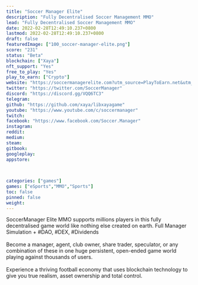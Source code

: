 ```yaml
---
title: "Soccer Manager Elite"
description: "Fully Decentralised Soccer Management MMO"
lead: "Fully Decentralised Soccer Management MMO"
date: 2022-02-28T12:49:10.237+0800
lastmod: 2022-02-28T12:49:10.237+0800
draft: false
featuredImage: ["100_soccer-manager-elite.png"]
score: "231"
status: "Beta"
blockchain: ["Xaya"]
nft_support: "Yes"
free_to_play: "Yes"
play_to_earn: ["Crypto"]
website: "https://soccermanagerelite.com?utm_source=PlayToEarn.net&utm_medium=organic&utm_campaign=gamepage"
twitter: "https://twitter.com/SoccerManager"
discord: "https://discord.gg/VQQ6TC3"
telegram: 
github: "https://github.com/xaya/libxayagame"
youtube: "https://www.youtube.com/c/soccermanager"
twitch: 
facebook: "https://www.facebook.com/Soccer.Manager"
instagram: 
reddit: 
medium: 
steam: 
gitbook: 
googleplay: 
appstore: 

  
    
categories: ["games"]
games: ["eSports","MMO","Sports"]
toc: false
pinned: false
weight: 
---
```

SoccerManager Elite MMO supports millions players in this fully decentralised game world like nothing else created on earth. Full Manager Simulation + #DAO, #DEX, #Dividends<br> <br> Become a manager, agent, club owner, share trader, speculator, or any combination of these in one huge persistent, open-ended game world playing against thousands of users.<br> <br> Experience a thriving football economy that uses blockchain technology to give you true realism, asset ownership and total control.
